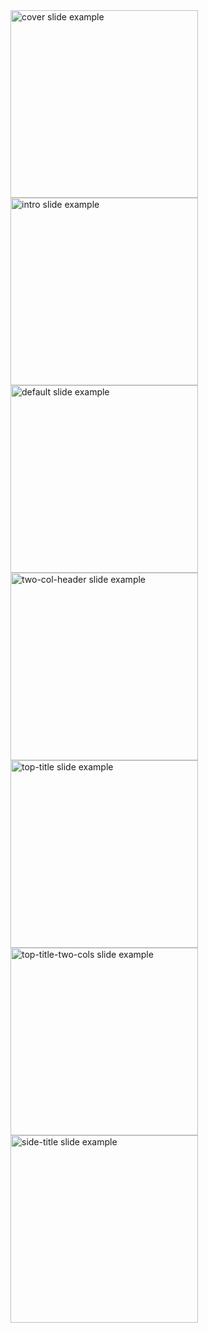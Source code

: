 <div class="grid w-full grid-cols-2">
    <div class="grid-item grid-col-span-1">
        <a href="layouts/cover">
            <img src="/screenshots/2.png" alt="cover slide example" width="300" class="screenshot mb-10 mt-10"/>
        </a>
    </div>
    <div class="grid-item grid-col-span-1">
        <a href="layouts/intro">
            <img src="/screenshots/5.png" alt="intro slide example" width="300" class="screenshot mb-10 mt-10"/>
        </a>
    </div>
    <div class="grid-item grid-col-span-1">
        <a href="layouts/default">
            <img src="/screenshots/6.png" alt="default slide example" width="300" class="screenshot mb-10 mt-10"/>
        </a>
    </div>
    <div class="grid-item grid-col-span-1">
        <a href="layouts/two-cols-header">
            <img src="/screenshots/8.png" alt="two-col-header slide example" width="300" class="screenshot mb-10 mt-10"/>
        </a>
    </div>
    <div class="grid-item grid-col-span-1">
        <a href="layouts/top-title">
            <img src="/screenshots/15.png" alt="top-title slide example" width="300" class="screenshot mb-10 mt-10"/>
        </a>
    </div>
    <div class="grid-item grid-col-span-1">
        <a href="layouts/top-title-two-cols">
            <img src="/screenshots/18.png" alt="top-title-two-cols slide example" width="300" class="screenshot mb-10 mt-10"/>
        </a>
    </div>
    <div class="grid-item grid-col-span-1">
        <a href="layouts/side-title">
            <img src="/screenshots/22.png" alt="side-title slide example" width="300" class="screenshot mb-10 mt-10"/>
        </a>
    </div>
</div>
